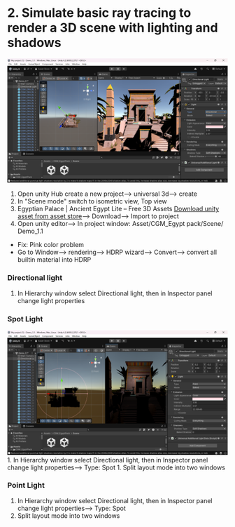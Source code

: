 # 2. Simulate basic ray tracing to render a 3D scene with lighting and shadows

<img src="../images/directional light.png" width="700">

1. Open unity Hub create a new project--> universal 3d--> create
1. In "Scene mode" switch to isometric view, Top view
1. Egyptian Palace | Ancient Egypt Lite – Free 3D Assets [Download unity asset from asset store](https://assetstore.unity.com/packages/3d/environments/egyptian-palace-ancient-egypt-lite-free-3d-assets-311814#asset_quality)--> Download--> Import to project
1. Open unity editor--> In project window: Asset/CGM_Egypt pack/Scene/ Demo_1.1

- Fix: Pink color problem
- Go to Window--> rendering--> HDRP wizard--> Convert--> convert all builtin material into HDRP

### Directional light

1. In Hierarchy window select Directional light, then in Inspector panel change light properties

### Spot Light

<img src="../images/spot light.png" width="700">
1. In Hierarchy window select Directional light, then in Inspector panel change light properties--> Type: Spot
1. Split layout mode into two windows

### Point Light

1. In Hierarchy window select Directional light, then in Inspector panel change light properties--> Type: Spot
1. Split layout mode into two windows
